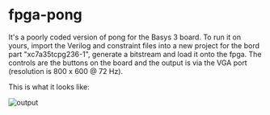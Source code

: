 # fpga-pong
It's a poorly coded version of pong for the Basys 3 board. To run it on yours, import the Verilog and constraint files into a new project for the bord part "xc7a35tcpg236-1", generate a bitstream and load it onto the fpga. The controls are the buttons on the board and the output is via the VGA port (resolution is 800 x 600 @ 72 Hz).

This is what it looks like:

![output](https://user-images.githubusercontent.com/76877413/234977310-c97ee0fa-d398-404d-b63f-ae00eba1f620.gif)
